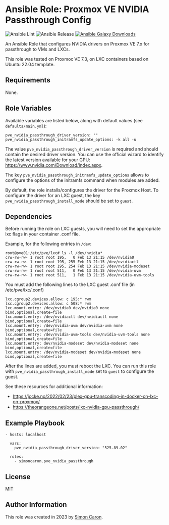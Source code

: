Ansible Role: Proxmox VE NVIDIA Passthrough Config
=========

![Ansible Lint](https://github.com/simoncaron/ansible-role-pve_nvidia_passthrough/actions/workflows/lint.yml/badge.svg)
![Ansible Release](https://github.com/simoncaron/ansible-role-pve_nvidia_passthrough/actions/workflows/release.yml/badge.svg)
[![Ansible Galaxy Downloads](https://img.shields.io/badge/dynamic/json?color=blueviolet&label=Galaxy%20Downloads&query=%24.download_count&url=https%3A%2F%2Fgalaxy.ansible.com%2Fapi%2Fv1%2Froles%2F26240%2F%3Fformat%3Djson)](https://galaxy.ansible.com/ui/standalone/roles/simoncaron/pve_nvidia_passthrough/)

An Ansible Role that configures NVIDIA drivers on Proxmox VE 7.x for passthrough to VMs and LXCs.

This role was tested on Proxmox VE 7.3, on LXC containers based on Ubuntu 22.04 template.

Requirements
------------

None.

Role Variables
--------------

Available variables are listed below, along with default values (see `defaults/main.yml`):

    pve_nvidia_passthrough_driver_version: ""
    pve_nvidia_passthrough_initramfs_update_options: -k all -u

The value `pve_nvidia_passthrough_driver_version` is required and should contain the desired driver version. You can use the official wizard to identify the latest version available for your GPU: https://www.nvidia.com/Download/index.aspx.

The key `pve_nvidia_passthrough_initramfs_update_options` allows to configure the options of the initramfs command when modules are added.

By default, the role installs/configures the driver for the Proxmox Host. To configure the driver for an LXC guest, the key `pve_nvidia_passthrough_install_mode` should be set to `guest`.

Dependencies
------------

Before running the role on LXC guests, you will need to set the appropriate lxc flags in your container .conf file.

Example, for the following entries in `/dev`:
```
root@pve01:/etc/pve/lxc# ls -l /dev/nvidia*
crw-rw-rw- 1 root root 195,   0 Feb 13 21:15 /dev/nvidia0
crw-rw-rw- 1 root root 195, 255 Feb 13 21:15 /dev/nvidiactl
crw-rw-rw- 1 root root 195, 254 Feb 13 21:15 /dev/nvidia-modeset
crw-rw-rw- 1 root root 511,   0 Feb 13 21:15 /dev/nvidia-uvm
crw-rw-rw- 1 root root 511,   1 Feb 13 21:15 /dev/nvidia-uvm-tools
```

You must add the following lines to the LXC guest .conf file (in /etc/pve/lxc/<id>.conf)
```
lxc.cgroup2.devices.allow: c 195:* rwm
lxc.cgroup2.devices.allow: c 508:* rwm
lxc.mount.entry: /dev/nvidia0 dev/nvidia0 none bind,optional,create=file
lxc.mount.entry: /dev/nvidiactl dev/nvidiactl none bind,optional,create=file
lxc.mount.entry: /dev/nvidia-uvm dev/nvidia-uvm none bind,optional,create=file
lxc.mount.entry: /dev/nvidia-uvm-tools dev/nvidia-uvm-tools none bind,optional,create=file
lxc.mount.entry: dev/nvidia-modeset dev/nvidia-modeset none bind,optional,create=file
lxc.mount.entry: /dev/nvidia-modeset dev/nvidia-modeset none bind,optional,create=file
```

After the lines are added, you must reboot the LXC. You can run this role with `pve_nvidia_passthrough_install_mode` set to `guest` to configure the guest.

See these resources for additional information:
- https://jocke.no/2022/02/23/plex-gpu-transcoding-in-docker-on-lxc-on-proxmox/
- https://theorangeone.net/posts/lxc-nvidia-gpu-passthrough/

Example Playbook
----------------

    - hosts: localhost

      vars:
        pve_nvidia_passthrough_driver_version: "525.89.02"

      roles:
        - simoncaron.pve_nvidia_passthrough

License
-------

MIT

Author Information
------------------

This role was created in 2023 by [Simon Caron](https://simoncaron.com/).
